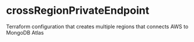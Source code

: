 # crossRegionPrivateEndpoint
Terraform configuration that creates multiple regions that connects AWS to MongoDB Atlas
